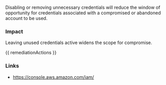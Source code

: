 

Disabling or removing unnecessary credentials will reduce the window of opportunity for credentials associated with a compromised or abandoned account to be used.
			

### Impact
Leaving unused credentials active widens the scope for compromise.

<!-- DO NOT CHANGE -->
{{ remediationActions }}

### Links
- https://console.aws.amazon.com/iam/



